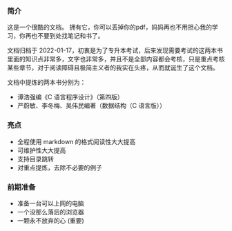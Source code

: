 ### 简介

这是一个很酷的文档。
拥有它，你可以丢掉你的pdf，妈妈再也不用担心我的学习，你再也不要到处找笔记和书了。

文档归档于 2022-01-17，初衷是为了专升本考试，后来发现需要考试的这两本书里面的知识点非常多，文字也非常多，并且不是全部内容都会考核，只是重点考核某些章节，对于阅读障碍且极简主义者的我实在头疼，从而就诞生了这个文档。

文档中提炼的两本书分别为：
- 谭浩强编《C 语言程序设计》（第四版）
- 严蔚敏、李冬梅、吴伟民编著（数据结构（C 语言版））
  


### 亮点 

- 全程使用 markdown 的格式阅读性大大提高
- 可维护性大大提高
- 支持目录跳转
- 对重点提炼，去除不必要的例子



### 前期准备

- 准备一台可以上网的电脑
- 一个没那么落后的浏览器
- 一颗永不放弃的心 (重要)
